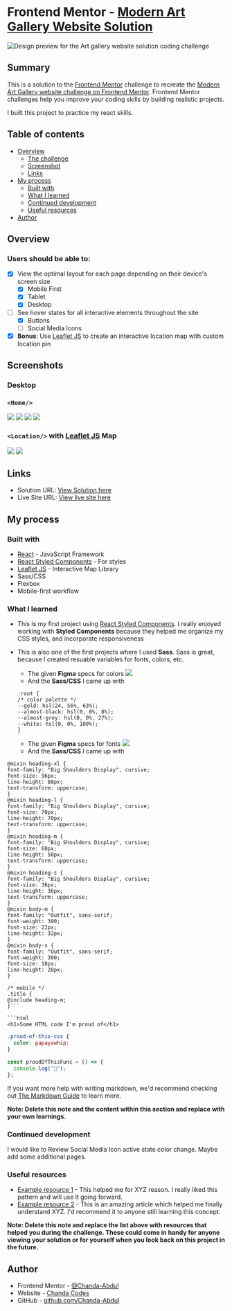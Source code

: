# Frontend Mentor - [Modern Art Gallery Website Solution](https://www.frontendmentor.io/challenges/art-gallery-website)

![Design preview for the Art gallery website solution coding challenge](./screens/preview.jpg)

## Summary

This is a solution to the [Frontend Mentor](https://www.frontendmentor.io) challenge to recreate the [Modern Art Gallery website challenge on Frontend Mentor](https://www.frontendmentor.io/challenges/art-gallery-website). Frontend Mentor challenges help you improve your coding skills by building realistic projects.

I built this project to practice my react skills.

## Table of contents

- [Overview](#overview)
  - [The challenge](#the-challenge)
  - [Screenshot](#screenshot)
  - [Links](#links)
- [My process](#my-process)
  - [Built with](#built-with)
  - [What I learned](#what-i-learned)
  - [Continued development](#continued-development)
  - [Useful resources](#useful-resources)
- [Author](#author)

## Overview

### Users should be able to:

- [x] View the optimal layout for each page depending on their device's screen size
  - [x] Mobile First
  - [x] Tablet
  - [x] Desktop
- [ ] See hover states for all interactive elements throughout the site
  - [x] Buttons
  - [ ] Social Media Icons
- [x] **Bonus**: Use [Leaflet JS](https://leafletjs.com/) to create an interactive location map with custom location pin

## Screenshots

### Desktop

<!-- #### Mobile
##### `<Home/>`
![](./screens/mobile1-1.png)
![](./screens/mobile1-2.png)
![](./screens/mobile1-3.png)
![](./screens/mobile1-4.png)
![](./screens/mobile1-5.png)
##### `<Location/>` with  [Leaflet JS](https://leafletjs.com/) Map
![](./screens/mobile2-1.png)
![](./screens/mobile2-2.png)
![](./screens/mobile2-3.png) -->

<!-- #### Tablet
![](./screens/tablet1.png)
![](./screens/tablet2.png)
![](./screens/tablet3.png)
![](./screens/tablet4.png) -->

### `<Home/>`

![](./screens/desktop1.png)
![](./screens/desktop2.png)
![](./screens/desktop3.png)
![](./screens/desktop4.png)

### `<Location/>` with [Leaflet JS](https://leafletjs.com/) Map

![](./screens/desktop5.png)
![](./screens/desktop6.png)

## Links

- Solution URL: [View Solution here](https://www.frontendmentor.io/solutions/modern-art-gallery-w-react-styled-components-leafletjs-and-sass-siAf_gMZ8)
- Live Site URL: [View live site here](https://friendly-benz-de5b74.netlify.app/)

## My process

### Built with

- [React](https://reactjs.org/) - JavaScript Framework
- [React Styled Components](https://styled-components.com/) - For styles
- [Leaflet JS](https://leafletjs.com/) - Interactive Map Library
- Sass/CSS
- Flexbox
- Mobile-first workflow

### What I learned

- This is my first project using [React Styled Components](https://styled-components.com/). I really enjoyed working with <b>Styled Components</b> because they helped me organize my CSS styles, and incorporate responsiveness
- This is also one of the first projects where I used <b>Sass</b>. Sass is great, because I created resuable variables for fonts, colors, etc.

  - The given <b>Figma</b> specs for colors
    ![](./screens/colors.png)
  - And the <b>Sass/CSS</b> I came up with

  ```
  :root {
  /* color palette */
  --gold: hsl(24, 56%, 63%);
  --almost-black: hsl(0, 0%, 8%);
  --almost-grey: hsl(0, 0%, 27%);
  --white: hsl(0, 0%, 100%);
  }
  ```

  - The given <b>Figma</b> specs for fonts
    ![](./screens/fonts.png)
  - And the <b>Sass/CSS</b> I came up with

```/* fonts */
@mixin heading-xl {
font-family: "Big Shoulders Display", cursive;
font-size: 96px;
line-height: 88px;
text-transform: uppercase;
}
@mixin heading-l {
font-family: "Big Shoulders Display", cursive;
font-size: 70px;
line-height: 70px;
text-transform: uppercase;
}
@mixin heading-m {
font-family: "Big Shoulders Display", cursive;
font-size: 60px;
line-height: 50px;
text-transform: uppercase;
}
@mixin heading-s {
font-family: "Big Shoulders Display", cursive;
font-size: 36px;
line-height: 36px;
text-transform: uppercase;
}
@mixin body-m {
font-family: "Outfit", sans-serif;
font-weight: 300;
font-size: 22px;
line-height: 32px;
}
@mixin body-s {
font-family: "Outfit", sans-serif;
font-weight: 300;
font-size: 18px;
line-height: 28px;
}

/* mobile */
.title {
@include heading-m;
}```

```html
<h1>Some HTML code I'm proud of</h1>
````

```css
.proud-of-this-css {
  color: papayawhip;
}
```

```js
const proudOfThisFunc = () => {
  console.log("🎉");
};
```

If you want more help with writing markdown, we'd recommend checking out [The Markdown Guide](https://www.markdownguide.org/) to learn more.

**Note: Delete this note and the content within this section and replace with your own learnings.**

### Continued development

I would like to Review Social Media Icon active state color change. Maybe add some additional pages.

### Useful resources

- [Example resource 1](https://www.example.com) - This helped me for XYZ reason. I really liked this pattern and will use it going forward.
- [Example resource 2](https://www.example.com) - This is an amazing article which helped me finally understand XYZ. I'd recommend it to anyone still learning this concept.

**Note: Delete this note and replace the list above with resources that helped you during the challenge. These could come in handy for anyone viewing your solution or for yourself when you look back on this project in the future.**

## Author

- Frontend Mentor - [@Chanda-Abdul](https://www.frontendmentor.io/profile/Chanda-Abdul)
- Website - [Chanda Codes](https://chandacodes.com/)
- GitHub - [github.com/Chanda-Abdul](https://github.com/Chanda-Abdul)
